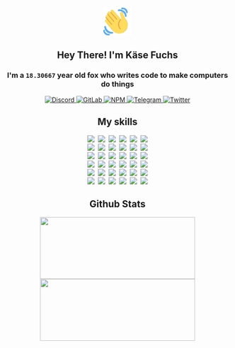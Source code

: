 <div><p align=center><img src=./resources/images/wave.gif width=64px height=64px></p><h2 align=center>Hey There! I'm Käse Fuchs</h2><h3 align=center>I'm a <code>18.30667</code> year old fox who writes code to make computers do things</h3><p align=center><a href=https://discord.com/users/507526681125322772><img alt=Discord src="https://img.shields.io/badge/Discord-5865F2?logo=discord&logoColor=white&style=flat-square#02cd285d701e51208316bd03ee83e18e"> </a><a href=https://gitlab.com/kasefuchs><img alt=GitLab src="https://img.shields.io/badge/GitLab-330F63?logo=gitlab&logoColor=white&style=flat-square#02cd285d701e51208316bd03ee83e18e"> </a><a href=https://npmjs.com/~kasefuchs><img alt=NPM src="https://img.shields.io/badge/NPM-CB3837?logo=npm&logoColor=white&style=flat-square#02cd285d701e51208316bd03ee83e18e"> </a><a href=https://t.me/kasefuchs><img alt=Telegram src="https://img.shields.io/badge/Telegram-2CA5E0?logo=telegram&logoColor=white&style=flat-square#02cd285d701e51208316bd03ee83e18e"> </a><a href=https://twitter.com/kasefuchs><img alt=Twitter src="https://img.shields.io/badge/Twitter-1DA1F2?logo=twitter&logoColor=white&style=flat-square#02cd285d701e51208316bd03ee83e18e"></a></p><h2 align=center>My skills</h2><p align=center><a href=https://aws.amazon.com/ ><picture><source srcset="https://skillicons.dev/icons?i=aws&theme=dark#02cd285d701e51208316bd03ee83e18e" media="(prefers-color-scheme: dark)"><source srcset="https://skillicons.dev/icons?i=aws&theme=light#02cd285d701e51208316bd03ee83e18e" media="(prefers-color-scheme: light), (prefers-color-scheme: no-preference)"><img src="https://skillicons.dev/icons?i=aws&theme=light#02cd285d701e51208316bd03ee83e18e"></picture></a>&nbsp;&nbsp;<a href=https://en.wikipedia.org/wiki/Bash_(Unix_shell)><picture><source srcset="https://skillicons.dev/icons?i=bash&theme=dark#02cd285d701e51208316bd03ee83e18e" media="(prefers-color-scheme: dark)"><source srcset="https://skillicons.dev/icons?i=bash&theme=light#02cd285d701e51208316bd03ee83e18e" media="(prefers-color-scheme: light), (prefers-color-scheme: no-preference)"><img src="https://skillicons.dev/icons?i=bash&theme=light#02cd285d701e51208316bd03ee83e18e"></picture></a>&nbsp;&nbsp;<a href=https://discord.com/developers/docs><picture><source srcset="https://skillicons.dev/icons?i=bots&theme=dark#02cd285d701e51208316bd03ee83e18e" media="(prefers-color-scheme: dark)"><source srcset="https://skillicons.dev/icons?i=bots&theme=light#02cd285d701e51208316bd03ee83e18e" media="(prefers-color-scheme: light), (prefers-color-scheme: no-preference)"><img src="https://skillicons.dev/icons?i=bots&theme=light#02cd285d701e51208316bd03ee83e18e"></picture></a>&nbsp;&nbsp;<a href=https://www.cloudflare.com/ ><picture><source srcset="https://skillicons.dev/icons?i=cloudflare&theme=dark#02cd285d701e51208316bd03ee83e18e" media="(prefers-color-scheme: dark)"><source srcset="https://skillicons.dev/icons?i=cloudflare&theme=light#02cd285d701e51208316bd03ee83e18e" media="(prefers-color-scheme: light), (prefers-color-scheme: no-preference)"><img src="https://skillicons.dev/icons?i=cloudflare&theme=light#02cd285d701e51208316bd03ee83e18e"></picture></a>&nbsp;&nbsp;<a href=https://en.wikipedia.org/wiki/CSS><picture><source srcset="https://skillicons.dev/icons?i=css&theme=dark#02cd285d701e51208316bd03ee83e18e" media="(prefers-color-scheme: dark)"><source srcset="https://skillicons.dev/icons?i=css&theme=light#02cd285d701e51208316bd03ee83e18e" media="(prefers-color-scheme: light), (prefers-color-scheme: no-preference)"><img src="https://skillicons.dev/icons?i=css&theme=light#02cd285d701e51208316bd03ee83e18e"></picture></a>&nbsp;&nbsp;<a href=https://www.docker.com/ ><picture><source srcset="https://skillicons.dev/icons?i=docker&theme=dark#02cd285d701e51208316bd03ee83e18e" media="(prefers-color-scheme: dark)"><source srcset="https://skillicons.dev/icons?i=docker&theme=light#02cd285d701e51208316bd03ee83e18e" media="(prefers-color-scheme: light), (prefers-color-scheme: no-preference)"><img src="https://skillicons.dev/icons?i=docker&theme=light#02cd285d701e51208316bd03ee83e18e"></picture></a><br><a href=https://www.electronjs.org/ ><picture><source srcset="https://skillicons.dev/icons?i=electron&theme=dark#02cd285d701e51208316bd03ee83e18e" media="(prefers-color-scheme: dark)"><source srcset="https://skillicons.dev/icons?i=electron&theme=light#02cd285d701e51208316bd03ee83e18e" media="(prefers-color-scheme: light), (prefers-color-scheme: no-preference)"><img src="https://skillicons.dev/icons?i=electron&theme=light#02cd285d701e51208316bd03ee83e18e"></picture></a>&nbsp;&nbsp;<a href=https://expressjs.com/ ><picture><source srcset="https://skillicons.dev/icons?i=express&theme=dark#02cd285d701e51208316bd03ee83e18e" media="(prefers-color-scheme: dark)"><source srcset="https://skillicons.dev/icons?i=express&theme=light#02cd285d701e51208316bd03ee83e18e" media="(prefers-color-scheme: light), (prefers-color-scheme: no-preference)"><img src="https://skillicons.dev/icons?i=express&theme=light#02cd285d701e51208316bd03ee83e18e"></picture></a>&nbsp;&nbsp;<a href=https://www.figma.com/ ><picture><source srcset="https://skillicons.dev/icons?i=figma&theme=dark#02cd285d701e51208316bd03ee83e18e" media="(prefers-color-scheme: dark)"><source srcset="https://skillicons.dev/icons?i=figma&theme=light#02cd285d701e51208316bd03ee83e18e" media="(prefers-color-scheme: light), (prefers-color-scheme: no-preference)"><img src="https://skillicons.dev/icons?i=figma&theme=light#02cd285d701e51208316bd03ee83e18e"></picture></a>&nbsp;&nbsp;<a href=https://firebase.google.com/ ><picture><source srcset="https://skillicons.dev/icons?i=firebase&theme=dark#02cd285d701e51208316bd03ee83e18e" media="(prefers-color-scheme: dark)"><source srcset="https://skillicons.dev/icons?i=firebase&theme=light#02cd285d701e51208316bd03ee83e18e" media="(prefers-color-scheme: light), (prefers-color-scheme: no-preference)"><img src="https://skillicons.dev/icons?i=firebase&theme=light#02cd285d701e51208316bd03ee83e18e"></picture></a>&nbsp;&nbsp;<a href=https://flask.palletsprojects.com/ ><picture><source srcset="https://skillicons.dev/icons?i=flask&theme=dark#02cd285d701e51208316bd03ee83e18e" media="(prefers-color-scheme: dark)"><source srcset="https://skillicons.dev/icons?i=flask&theme=light#02cd285d701e51208316bd03ee83e18e" media="(prefers-color-scheme: light), (prefers-color-scheme: no-preference)"><img src="https://skillicons.dev/icons?i=flask&theme=light#02cd285d701e51208316bd03ee83e18e"></picture></a>&nbsp;&nbsp;<a href=https://cloud.google.com/ ><picture><source srcset="https://skillicons.dev/icons?i=gcp&theme=dark#02cd285d701e51208316bd03ee83e18e" media="(prefers-color-scheme: dark)"><source srcset="https://skillicons.dev/icons?i=gcp&theme=light#02cd285d701e51208316bd03ee83e18e" media="(prefers-color-scheme: light), (prefers-color-scheme: no-preference)"><img src="https://skillicons.dev/icons?i=gcp&theme=light#02cd285d701e51208316bd03ee83e18e"></picture></a><br><a href=https://git-scm.com/ ><picture><source srcset="https://skillicons.dev/icons?i=git&theme=dark#02cd285d701e51208316bd03ee83e18e" media="(prefers-color-scheme: dark)"><source srcset="https://skillicons.dev/icons?i=git&theme=light#02cd285d701e51208316bd03ee83e18e" media="(prefers-color-scheme: light), (prefers-color-scheme: no-preference)"><img src="https://skillicons.dev/icons?i=git&theme=light#02cd285d701e51208316bd03ee83e18e"></picture></a>&nbsp;&nbsp;<a href=https://github.com/ ><picture><source srcset="https://skillicons.dev/icons?i=github&theme=dark#02cd285d701e51208316bd03ee83e18e" media="(prefers-color-scheme: dark)"><source srcset="https://skillicons.dev/icons?i=github&theme=light#02cd285d701e51208316bd03ee83e18e" media="(prefers-color-scheme: light), (prefers-color-scheme: no-preference)"><img src="https://skillicons.dev/icons?i=github&theme=light#02cd285d701e51208316bd03ee83e18e"></picture></a>&nbsp;&nbsp;<a href=https://gitlab.com/ ><picture><source srcset="https://skillicons.dev/icons?i=gitlab&theme=dark#02cd285d701e51208316bd03ee83e18e" media="(prefers-color-scheme: dark)"><source srcset="https://skillicons.dev/icons?i=gitlab&theme=light#02cd285d701e51208316bd03ee83e18e" media="(prefers-color-scheme: light), (prefers-color-scheme: no-preference)"><img src="https://skillicons.dev/icons?i=gitlab&theme=light#02cd285d701e51208316bd03ee83e18e"></picture></a>&nbsp;&nbsp;<a href=https://www.heroku.com/ ><picture><source srcset="https://skillicons.dev/icons?i=heroku&theme=dark#02cd285d701e51208316bd03ee83e18e" media="(prefers-color-scheme: dark)"><source srcset="https://skillicons.dev/icons?i=heroku&theme=light#02cd285d701e51208316bd03ee83e18e" media="(prefers-color-scheme: light), (prefers-color-scheme: no-preference)"><img src="https://skillicons.dev/icons?i=heroku&theme=light#02cd285d701e51208316bd03ee83e18e"></picture></a>&nbsp;&nbsp;<a href=https://en.wikipedia.org/wiki/HTML><picture><source srcset="https://skillicons.dev/icons?i=html&theme=dark#02cd285d701e51208316bd03ee83e18e" media="(prefers-color-scheme: dark)"><source srcset="https://skillicons.dev/icons?i=html&theme=light#02cd285d701e51208316bd03ee83e18e" media="(prefers-color-scheme: light), (prefers-color-scheme: no-preference)"><img src="https://skillicons.dev/icons?i=html&theme=light#02cd285d701e51208316bd03ee83e18e"></picture></a>&nbsp;&nbsp;<a href=https://en.wikipedia.org/wiki/JavaScript><picture><source srcset="https://skillicons.dev/icons?i=js&theme=dark#02cd285d701e51208316bd03ee83e18e" media="(prefers-color-scheme: dark)"><source srcset="https://skillicons.dev/icons?i=js&theme=light#02cd285d701e51208316bd03ee83e18e" media="(prefers-color-scheme: light), (prefers-color-scheme: no-preference)"><img src="https://skillicons.dev/icons?i=js&theme=light#02cd285d701e51208316bd03ee83e18e"></picture></a><br><a href=https://en.wikipedia.org/wiki/Linux><picture><source srcset="https://skillicons.dev/icons?i=linux&theme=dark#02cd285d701e51208316bd03ee83e18e" media="(prefers-color-scheme: dark)"><source srcset="https://skillicons.dev/icons?i=linux&theme=light#02cd285d701e51208316bd03ee83e18e" media="(prefers-color-scheme: light), (prefers-color-scheme: no-preference)"><img src="https://skillicons.dev/icons?i=linux&theme=light#02cd285d701e51208316bd03ee83e18e"></picture></a>&nbsp;&nbsp;<a href=https://mui.com/ ><picture><source srcset="https://skillicons.dev/icons?i=materialui&theme=dark#02cd285d701e51208316bd03ee83e18e" media="(prefers-color-scheme: dark)"><source srcset="https://skillicons.dev/icons?i=materialui&theme=light#02cd285d701e51208316bd03ee83e18e" media="(prefers-color-scheme: light), (prefers-color-scheme: no-preference)"><img src="https://skillicons.dev/icons?i=materialui&theme=light#02cd285d701e51208316bd03ee83e18e"></picture></a>&nbsp;&nbsp;<a href=https://en.wikipedia.org/wiki/Markdown><picture><source srcset="https://skillicons.dev/icons?i=md&theme=dark#02cd285d701e51208316bd03ee83e18e" media="(prefers-color-scheme: dark)"><source srcset="https://skillicons.dev/icons?i=md&theme=light#02cd285d701e51208316bd03ee83e18e" media="(prefers-color-scheme: light), (prefers-color-scheme: no-preference)"><img src="https://skillicons.dev/icons?i=md&theme=light#02cd285d701e51208316bd03ee83e18e"></picture></a>&nbsp;&nbsp;<a href=https://www.mongodb.com/ ><picture><source srcset="https://skillicons.dev/icons?i=mongodb&theme=dark#02cd285d701e51208316bd03ee83e18e" media="(prefers-color-scheme: dark)"><source srcset="https://skillicons.dev/icons?i=mongodb&theme=light#02cd285d701e51208316bd03ee83e18e" media="(prefers-color-scheme: light), (prefers-color-scheme: no-preference)"><img src="https://skillicons.dev/icons?i=mongodb&theme=light#02cd285d701e51208316bd03ee83e18e"></picture></a>&nbsp;&nbsp;<a href=https://www.mysql.com/ ><picture><source srcset="https://skillicons.dev/icons?i=mysql&theme=dark#02cd285d701e51208316bd03ee83e18e" media="(prefers-color-scheme: dark)"><source srcset="https://skillicons.dev/icons?i=mysql&theme=light#02cd285d701e51208316bd03ee83e18e" media="(prefers-color-scheme: light), (prefers-color-scheme: no-preference)"><img src="https://skillicons.dev/icons?i=mysql&theme=light#02cd285d701e51208316bd03ee83e18e"></picture></a>&nbsp;&nbsp;<a href=https://nextjs.org/ ><picture><source srcset="https://skillicons.dev/icons?i=nextjs&theme=dark#02cd285d701e51208316bd03ee83e18e" media="(prefers-color-scheme: dark)"><source srcset="https://skillicons.dev/icons?i=nextjs&theme=light#02cd285d701e51208316bd03ee83e18e" media="(prefers-color-scheme: light), (prefers-color-scheme: no-preference)"><img src="https://skillicons.dev/icons?i=nextjs&theme=light#02cd285d701e51208316bd03ee83e18e"></picture></a><br><a href=https://nodejs.org/en/ ><picture><source srcset="https://skillicons.dev/icons?i=nodejs&theme=dark#02cd285d701e51208316bd03ee83e18e" media="(prefers-color-scheme: dark)"><source srcset="https://skillicons.dev/icons?i=nodejs&theme=light#02cd285d701e51208316bd03ee83e18e" media="(prefers-color-scheme: light), (prefers-color-scheme: no-preference)"><img src="https://skillicons.dev/icons?i=nodejs&theme=light#02cd285d701e51208316bd03ee83e18e"></picture></a>&nbsp;&nbsp;<a href=https://www.postgresql.org/ ><picture><source srcset="https://skillicons.dev/icons?i=postgres&theme=dark#02cd285d701e51208316bd03ee83e18e" media="(prefers-color-scheme: dark)"><source srcset="https://skillicons.dev/icons?i=postgres&theme=light#02cd285d701e51208316bd03ee83e18e" media="(prefers-color-scheme: light), (prefers-color-scheme: no-preference)"><img src="https://skillicons.dev/icons?i=postgres&theme=light#02cd285d701e51208316bd03ee83e18e"></picture></a>&nbsp;&nbsp;<a href=https://learn.microsoft.com/en-us/powershell/ ><picture><source srcset="https://skillicons.dev/icons?i=powershell&theme=dark#02cd285d701e51208316bd03ee83e18e" media="(prefers-color-scheme: dark)"><source srcset="https://skillicons.dev/icons?i=powershell&theme=light#02cd285d701e51208316bd03ee83e18e" media="(prefers-color-scheme: light), (prefers-color-scheme: no-preference)"><img src="https://skillicons.dev/icons?i=powershell&theme=light#02cd285d701e51208316bd03ee83e18e"></picture></a>&nbsp;&nbsp;<a href=https://www.python.org/ ><picture><source srcset="https://skillicons.dev/icons?i=py&theme=dark#02cd285d701e51208316bd03ee83e18e" media="(prefers-color-scheme: dark)"><source srcset="https://skillicons.dev/icons?i=py&theme=light#02cd285d701e51208316bd03ee83e18e" media="(prefers-color-scheme: light), (prefers-color-scheme: no-preference)"><img src="https://skillicons.dev/icons?i=py&theme=light#02cd285d701e51208316bd03ee83e18e"></picture></a>&nbsp;&nbsp;<a href=https://www.raspberrypi.org/ ><picture><source srcset="https://skillicons.dev/icons?i=raspberrypi&theme=dark#02cd285d701e51208316bd03ee83e18e" media="(prefers-color-scheme: dark)"><source srcset="https://skillicons.dev/icons?i=raspberrypi&theme=light#02cd285d701e51208316bd03ee83e18e" media="(prefers-color-scheme: light), (prefers-color-scheme: no-preference)"><img src="https://skillicons.dev/icons?i=raspberrypi&theme=light#02cd285d701e51208316bd03ee83e18e"></picture></a>&nbsp;&nbsp;<a href=https://reactjs.org/ ><picture><source srcset="https://skillicons.dev/icons?i=react&theme=dark#02cd285d701e51208316bd03ee83e18e" media="(prefers-color-scheme: dark)"><source srcset="https://skillicons.dev/icons?i=react&theme=light#02cd285d701e51208316bd03ee83e18e" media="(prefers-color-scheme: light), (prefers-color-scheme: no-preference)"><img src="https://skillicons.dev/icons?i=react&theme=light#02cd285d701e51208316bd03ee83e18e"></picture></a><br><a href=https://redux.js.org/ ><picture><source srcset="https://skillicons.dev/icons?i=redux&theme=dark#02cd285d701e51208316bd03ee83e18e" media="(prefers-color-scheme: dark)"><source srcset="https://skillicons.dev/icons?i=redux&theme=light#02cd285d701e51208316bd03ee83e18e" media="(prefers-color-scheme: light), (prefers-color-scheme: no-preference)"><img src="https://skillicons.dev/icons?i=redux&theme=light#02cd285d701e51208316bd03ee83e18e"></picture></a>&nbsp;&nbsp;<a href=https://en.wikipedia.org/wiki/Regular_expression><picture><source srcset="https://skillicons.dev/icons?i=regex&theme=dark#02cd285d701e51208316bd03ee83e18e" media="(prefers-color-scheme: dark)"><source srcset="https://skillicons.dev/icons?i=regex&theme=light#02cd285d701e51208316bd03ee83e18e" media="(prefers-color-scheme: light), (prefers-color-scheme: no-preference)"><img src="https://skillicons.dev/icons?i=regex&theme=light#02cd285d701e51208316bd03ee83e18e"></picture></a>&nbsp;&nbsp;<a href=https://en.wikipedia.org/wiki/Sass_(stylesheet_language)><picture><source srcset="https://skillicons.dev/icons?i=sass&theme=dark#02cd285d701e51208316bd03ee83e18e" media="(prefers-color-scheme: dark)"><source srcset="https://skillicons.dev/icons?i=sass&theme=light#02cd285d701e51208316bd03ee83e18e" media="(prefers-color-scheme: light), (prefers-color-scheme: no-preference)"><img src="https://skillicons.dev/icons?i=sass&theme=light#02cd285d701e51208316bd03ee83e18e"></picture></a>&nbsp;&nbsp;<a href=https://www.typescriptlang.org/ ><picture><source srcset="https://skillicons.dev/icons?i=ts&theme=dark#02cd285d701e51208316bd03ee83e18e" media="(prefers-color-scheme: dark)"><source srcset="https://skillicons.dev/icons?i=ts&theme=light#02cd285d701e51208316bd03ee83e18e" media="(prefers-color-scheme: light), (prefers-color-scheme: no-preference)"><img src="https://skillicons.dev/icons?i=ts&theme=light#02cd285d701e51208316bd03ee83e18e"></picture></a>&nbsp;&nbsp;<a href=https://unity.com/ ><picture><source srcset="https://skillicons.dev/icons?i=unity&theme=dark#02cd285d701e51208316bd03ee83e18e" media="(prefers-color-scheme: dark)"><source srcset="https://skillicons.dev/icons?i=unity&theme=light#02cd285d701e51208316bd03ee83e18e" media="(prefers-color-scheme: light), (prefers-color-scheme: no-preference)"><img src="https://skillicons.dev/icons?i=unity&theme=light#02cd285d701e51208316bd03ee83e18e"></picture></a>&nbsp;&nbsp;<a href=https://workers.cloudflare.com/ ><picture><source srcset="https://skillicons.dev/icons?i=workers&theme=dark#02cd285d701e51208316bd03ee83e18e" media="(prefers-color-scheme: dark)"><source srcset="https://skillicons.dev/icons?i=workers&theme=light#02cd285d701e51208316bd03ee83e18e" media="(prefers-color-scheme: light), (prefers-color-scheme: no-preference)"><img src="https://skillicons.dev/icons?i=workers&theme=light#02cd285d701e51208316bd03ee83e18e"></picture></a><br></p><h2 align=center>Github Stats</h2><p align=center><picture><source srcset="https://github-readme-stats-kasefuchs.vercel.app/api/?count_private=true&hide_border=true&hide_rank=true&line_height=20&hide_title=true&username=Kasefuchs&theme=dark#02cd285d701e51208316bd03ee83e18e" media="(prefers-color-scheme: dark)"><source srcset="https://github-readme-stats-kasefuchs.vercel.app/api/?count_private=true&hide_border=true&hide_rank=true&line_height=20&hide_title=true&username=Kasefuchs&theme=light#02cd285d701e51208316bd03ee83e18e" media="(prefers-color-scheme: light), (prefers-color-scheme: no-preference)"><img align=middle width=350 height=140 src="https://github-readme-stats-kasefuchs.vercel.app/api/?count_private=true&hide_border=true&hide_rank=true&line_height=20&hide_title=true&username=Kasefuchs&theme=light#02cd285d701e51208316bd03ee83e18e"></picture><picture><source srcset="https://github-readme-stats-kasefuchs.vercel.app/api/top-langs/?count_private=true&hide_border=true&layout=compact&username=Kasefuchs&theme=dark#02cd285d701e51208316bd03ee83e18e" media="(prefers-color-scheme: dark)"><source srcset="https://github-readme-stats-kasefuchs.vercel.app/api/top-langs/?count_private=true&hide_border=true&layout=compact&username=Kasefuchs&theme=light#02cd285d701e51208316bd03ee83e18e" media="(prefers-color-scheme: light), (prefers-color-scheme: no-preference)"><img align=middle width=350 height=140 src="https://github-readme-stats-kasefuchs.vercel.app/api/top-langs/?count_private=true&hide_border=true&layout=compact&username=Kasefuchs&theme=light#02cd285d701e51208316bd03ee83e18e"></picture></p><img src="https://hit.yhype.me/github/profile?user_id=64592097#02cd285d701e51208316bd03ee83e18e" alt=""></div>